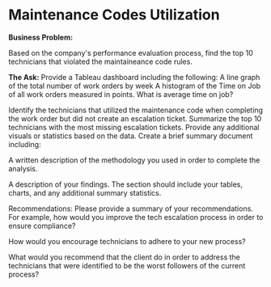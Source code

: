 # Maintenance Codes Utilization


**Business Problem:**

Based on the company's performance evaluation process, find the top 10 technicians that violated the maintaineance code rules.

**The Ask:**
Provide a Tableau dashboard including the following:
A line graph of the total number of work orders by week
A histogram of the Time on Job of all work orders measured in points. 
What is average time on job?

Identify the technicians that utilized the maintenance code when completing
the work order but did not create an escalation ticket. Summarize the top 10
technicians with the most missing escalation tickets.
Provide any additional visuals or statistics based on the data.
Create a brief summary document including:

A written description of the methodology you used in order to complete the
analysis.

A description of your findings. The section should include your tables, charts,
and any additional summary statistics.

Recommendations: Please provide a summary of your recommendations. 
For example, how would you improve the tech escalation process in order to ensure
compliance?

How would you encourage technicians to adhere to your new process? 

What would you recommend that the client do in order to address the
technicians that were identified to be the worst followers of the current
process?

